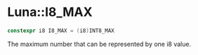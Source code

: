 # Luna::I8_MAX

```c++
constexpr i8 I8_MAX = (i8)INT8_MAX
```

The maximum number that can be represented by one i8 value. 

